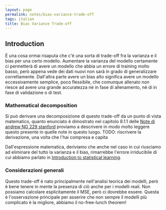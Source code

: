 ```yaml
---
layout: page
permalink: notes/bias-variance-trade-off
tags: italian
title: Bias Variance Trade-off
---
```


## Introduction

È una cosa ormai risaputa che c'è una sorta di trade-off fra la varianza e il bias per una certo modello. Aumentare la varianza del modello certamente ci permetterà di avere un modello che abbia un errore di training molto basso, però appena vede dei dati nuovi non sarà in grado di generalizzare correttamente.
Dall'altra parte avere un bias alto significa avere un modello eccessivamente semplice, poco flessibile, che comunque allenato non riesce ad avere una grande accuratezza né in fase di allenamento, né di in fase di validazione o di test.

### Mathematical decomposition

Si può derivare una decomposizione di questo trade-off da un punto di vista matematico, quanto enunciato è dimostrato nel capitolo 8.1.1 delle [Note di andrew NG 229 stanford](https://cs229.stanford.edu/main_notes.pdf)
proviamo a descrivere in modo molto leggere questo presente in quelle note in questo luogo.
TODO: riscrivere la derivazione, una volta che l'hai compresa e capita

Dall'espressione matematica, deriviamo che anche nel caso in cui riusciamo ad eliminare del tutto la varianza e il bias, rimarrebbe l'errore irriducibile di cui abbiamo parlato in [Introduction to statistical learning](/notes/introduction-to-statistical-learning).

### Considerazioni generali
Questo trade-off è nato principalmente nell'analisi teorica dei modelli, però è bene tenere in mente la presenza di ciò anche per i modelli reali. Non possiamo calcolare esplicitamente il MSE, però ci dovrebbe essere. Questa è l'osservazione principale per asserire che non sempre il modelli più complicato è la migliore, abbiamo il no-free-lunch theorem!